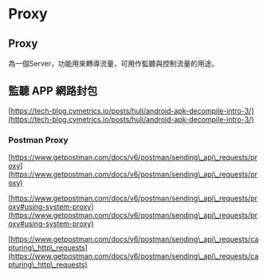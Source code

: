 # Proxy

## Proxy

為一個Server，功能用來轉導流量，可用作監聽與控制流量的用途。

## 監聽 APP 網路封包

[https://tech-blog.cymetrics.io/posts/huli/android-apk-decompile-intro-3/](https://tech-blog.cymetrics.io/posts/huli/android-apk-decompile-intro-3/)

### Postman Proxy

[https://www.getpostman.com/docs/v6/postman/sending\_api\_requests/proxy](https://www.getpostman.com/docs/v6/postman/sending\_api\_requests/proxy)

[https://www.getpostman.com/docs/v6/postman/sending\_api\_requests/proxy#using-system-proxy](https://www.getpostman.com/docs/v6/postman/sending\_api\_requests/proxy#using-system-proxy)

[https://www.getpostman.com/docs/v6/postman/sending\_api\_requests/capturing\_http\_requests](https://www.getpostman.com/docs/v6/postman/sending\_api\_requests/capturing\_http\_requests)
